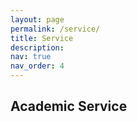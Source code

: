 ```yaml
---
layout: page
permalink: /service/
title: Service
description: 
nav: true
nav_order: 4
---
```

## Academic Service


